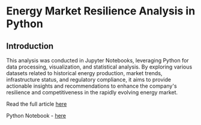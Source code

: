 # Energy Market Resilience Analysis in Python
## Introduction

This analysis was conducted in Jupyter Notebooks, leveraging Python for data processing, visualization, and statistical analysis. By exploring various datasets related to historical energy production, market trends, infrastructure status, and regulatory compliance, it aims to provide actionable insights and recommendations to enhance the company's resilience and competitiveness in the rapidly evolving energy market.

Read the full article [here]()

Python Notebook - [here]()
